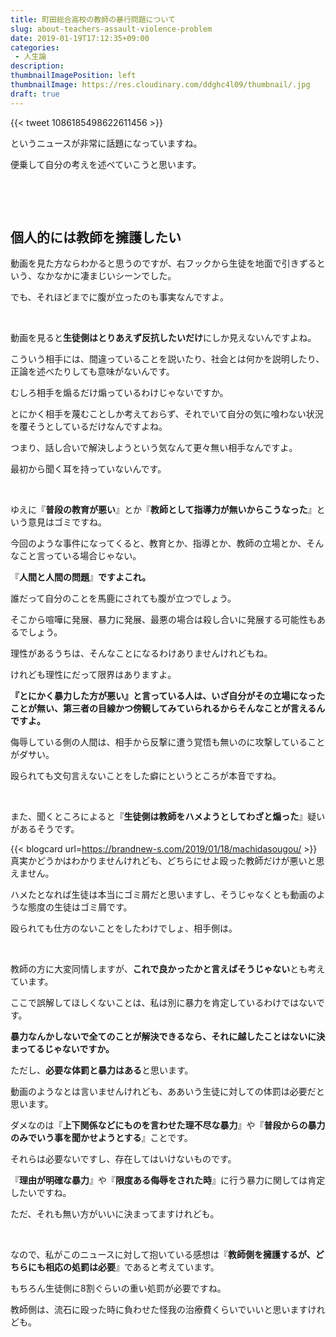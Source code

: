 ```yaml
---
title: 町田総合高校の教師の暴行問題について
slug: about-teachers-assault-violence-problem
date: 2019-01-19T17:12:35+09:00
categories: 
 - 人生論
description: 
thumbnailImagePosition: left
thumbnailImage: https://res.cloudinary.com/ddghc4l09/thumbnail/.jpg
draft: true
---
```


<!--more-->

{{< tweet 1086185498622611456 >}}
&nbsp;

というニュースが非常に話題になっていますね。

便乗して自分の考えを述べていこうと思います。

&nbsp;

&nbsp;
<h2>個人的には教師を擁護したい</h2>
動画を見た方ならわかると思うのですが、右フックから生徒を地面で引きずるという、なかなかに凄まじいシーンでした。

でも、それほどまでに腹が立ったのも事実なんですよ。

&nbsp;

動画を見ると<strong>生徒側はとりあえず反抗したいだけ</strong>にしか見えないんですよね。

こういう相手には、間違っていることを説いたり、社会とは何かを説明したり、正論を述べたりしても意味がないんです。

むしろ相手を煽るだけ煽っているわけじゃないですか。

とにかく相手を蔑むことしか考えておらず、それでいて自分の気に喰わない状況を覆そうとしているだけなんですよね。

つまり、話し合いで解決しようという気なんて更々無い相手なんですよ。

最初から聞く耳を持っていないんです。

&nbsp;

ゆえに『<strong>普段の教育が悪い</strong>』とか『<strong>教師として指導力が無いからこうなった</strong>』という意見はゴミですね。

今回のような事件になってくると、教育とか、指導とか、教師の立場とか、そんなこと言っている場合じゃない。

『<strong>人間と人間の問題</strong>』<strong>ですよこれ。</strong>

誰だって自分のことを馬鹿にされても腹が立つでしょう。

そこから喧嘩に発展、暴力に発展、最悪の場合は殺し合いに発展する可能性もあるでしょう。

理性があるうちは、そんなことになるわけありませんけれどもね。

けれども理性にだって限界はありますよ。

<strong>『とにかく暴力した方が悪い』と言っている人は、いざ自分がその立場になったことが無い、第三者の目線かつ傍観してみていられるからそんなことが言えるんですよ。</strong>

侮辱している側の人間は、相手から反撃に遭う覚悟も無いのに攻撃していることがダサい。

殴られても文句言えないことをした癖にというところが本音ですね。

&nbsp;

また、聞くところによると『<strong>生徒側は教師をハメようとしてわざと煽った</strong>』疑いがあるそうです。

{{< blogcard url=https://brandnew-s.com/2019/01/18/machidasougou/ >}}
真実かどうかはわかりませんけれども、どちらにせよ殴った教師だけが悪いと思えません。

ハメたとなれば生徒は本当にゴミ屑だと思いますし、そうじゃなくとも動画のような態度の生徒はゴミ屑です。

殴られても仕方のないことをしたわけでしょ、相手側は。

&nbsp;

教師の方に大変同情しますが、<strong>これで良かったかと言えばそうじゃない</strong>とも考えています。

ここで誤解してほしくないことは、私は別に暴力を肯定しているわけではないです。

<strong>暴力なんかしないで全てのことが解決できるなら、それに越したことはないに決まってるじゃないですか。</strong>

ただし、<strong>必要な体罰と暴力はある</strong>と思います。

動画のようなとは言いませんけれども、ああいう生徒に対しての体罰は必要だと思います。

ダメなのは『<strong>上下関係などにものを言わせた理不尽な暴力</strong>』や『<strong>普段からの暴力のみでいう事を聞かせようとする</strong>』ことです。

それらは必要ないですし、存在してはいけないものです。

『<strong>理由が明確な暴力</strong>』や『<strong>限度ある侮辱をされた時</strong>』に行う暴力に関しては肯定したいですね。

ただ、それも無い方がいいに決まってますけれども。

&nbsp;

なので、私がこのニュースに対して抱いている感想は『<strong>教師側を擁護するが、どちらにも相応の処罰は必要</strong>』であると考えています。

もちろん生徒側に8割ぐらいの重い処罰が必要ですね。

教師側は、流石に殴った時に負わせた怪我の治療費くらいでいいと思いますけれども。

